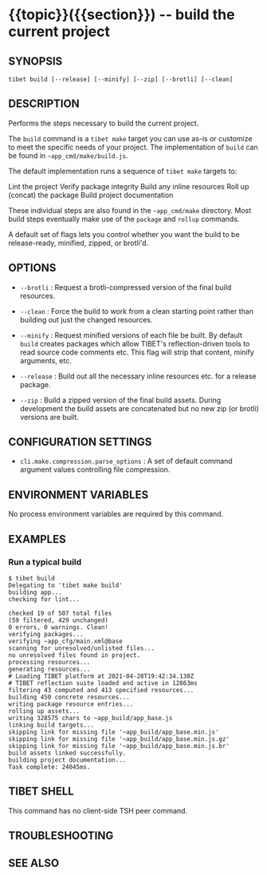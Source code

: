 {{topic}}({{section}}) -- build the current project
=============================================

## SYNOPSIS

`tibet build [--release] [--minify] [--zip] [--brotli] [--clean]`

## DESCRIPTION

Performs the steps necessary to build the current project.

The `build` command is a `tibet make` target you can use as-is or customize to
meet the specific needs of your project. The implementation of `build` can be
found in `~app_cmd/make/build.js`.

The default implementation runs a sequence of `tibet make` targets to:

Lint the project
Verify package integrity
Build any inline resources
Roll up (concat) the package
Build project documentation

These individual steps are also found in the `~app_cmd/make` directory. Most
build steps eventually make use of the `package` and `rollup` commands.

A default set of flags lets you control whether you want the build to be
release-ready, minified, zipped, or brotli'd.


## OPTIONS

  * `--brotli` :
    Request a brotli-compressed version of the final build resources.

  * `--clean` :
    Force the build to work from a clean starting point rather than building
out just the changed resources.

  * `--minify` :
    Request minified versions of each file be built. By default `build` creates
packages which allow TIBET's reflection-driven tools to read source code
comments etc. This flag will strip that content, minify arguments, etc.

  * `--release` :
    Build out all the necessary inline resources etc. for a release package.

  * `--zip` :
    Build a zipped version of the final build assets. During development the
build assets are concatenated but no new zip (or brotli) versions are built.

## CONFIGURATION SETTINGS

  * `cli.make.compression.parse_options` :
    A set of default command argument values controlling file compression.

## ENVIRONMENT VARIABLES

No process environment variables are required by this command.

## EXAMPLES

### Run a typical build

    $ tibet build
    Delegating to 'tibet make build'
    building app...
    checking for lint...

    checked 19 of 507 total files
    (59 filtered, 429 unchanged)
    0 errors, 0 warnings. Clean!
    verifying packages...
    verifying ~app_cfg/main.xml@base
    scanning for unresolved/unlisted files...
    no unresolved files found in project.
    processing resources...
    generating resources...
    # Loading TIBET platform at 2021-04-28T19:42:34.130Z
    # TIBET reflection suite loaded and active in 12863ms
    filtering 43 computed and 413 specified resources...
    building 450 concrete resources...
    writing package resource entries...
    rolling up assets...
    writing 328575 chars to ~app_build/app_base.js
    linking build targets...
    skipping link for missing file '~app_build/app_base.min.js'
    skipping link for missing file '~app_build/app_base.min.js.gz'
    skipping link for missing file '~app_build/app_base.min.js.br'
    build assets linked successfully.
    building project documentation...
    Task complete: 24045ms.

## TIBET SHELL

This command has no client-side TSH peer command.

## TROUBLESHOOTING


## SEE ALSO


